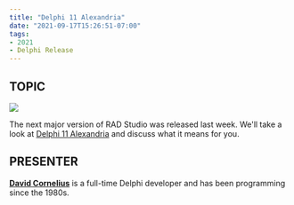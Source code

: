 ```yaml
---
title: "Delphi 11 Alexandria"
date: "2021-09-17T15:26:51-07:00"
tags:
- 2021
- Delphi Release
---
```


## TOPIC ##

![](/files/33_Delphi_11_SplashScreen-Final_632x400.jpg)

The next major version of RAD Studio was released last week. We'll take a look at [Delphi 11 Alexandria](https://blog.marcocantu.com/blog/2021-september-delphi-11-released.html) and discuss what it means for you.

## PRESENTER ##

[**David Cornelius**](https://corneliusconcepts.tech/aboutme) is a full-time Delphi developer and has been programming since the 1980s.

